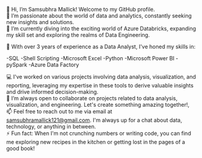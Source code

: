 👋 Hi, I’m Samsubhra Mallick! Welcome to my GitHub profile.
<br>
👀 I’m passionate about the world of data and analytics, constantly seeking new insights and solutions.
<br>
🌱 I’m currently diving into the exciting world of Azure Databricks, expanding my skill set and exploring the realms of Data Engineering.

💼 With over 3 years of experience as a Data Analyst, I've honed my skills in:

-SQL
-Shell Scripting
-Microsoft Excel
-Python
-Microsoft Power BI
-pySpark
-Azure Data Factory

💻 I've worked on various projects involving data analysis, visualization, and reporting, leveraging my expertise in these tools to derive valuable insights and drive informed decision-making.<br>
💞️ I’m always open to collaborate on projects related to data analysis, visualization, and engineering. Let's create something amazing together!,<br>
📫 Feel free to reach out to me via email at samsubhramallick121@gmail.com. I'm always up for a chat about data, technology, or anything in between.<br>
⚡ Fun fact: When I'm not crunching numbers or writing code, you can find me exploring new recipes in the kitchen or getting lost in the pages of a good book!
